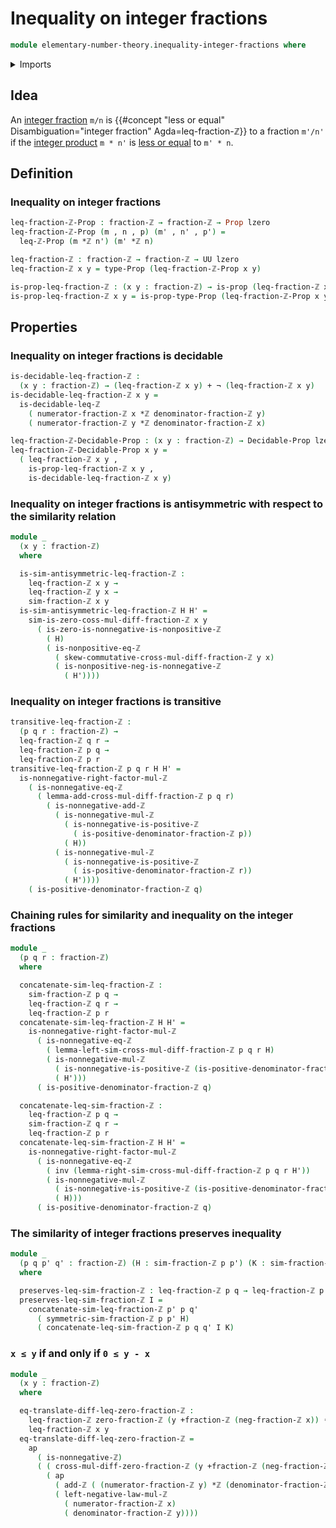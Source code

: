 # Inequality on integer fractions

```agda
module elementary-number-theory.inequality-integer-fractions where
```

<details><summary>Imports</summary>

```agda
open import elementary-number-theory.addition-integer-fractions
open import elementary-number-theory.addition-integers
open import elementary-number-theory.addition-positive-and-negative-integers
open import elementary-number-theory.cross-multiplication-difference-integer-fractions
open import elementary-number-theory.difference-integers
open import elementary-number-theory.inequality-integers
open import elementary-number-theory.integer-fractions
open import elementary-number-theory.integers
open import elementary-number-theory.multiplication-integers
open import elementary-number-theory.multiplication-positive-and-negative-integers
open import elementary-number-theory.nonnegative-integers
open import elementary-number-theory.nonpositive-integers
open import elementary-number-theory.positive-and-negative-integers
open import elementary-number-theory.positive-integers
open import elementary-number-theory.strict-inequality-integers

open import foundation.action-on-identifications-functions
open import foundation.cartesian-product-types
open import foundation.coproduct-types
open import foundation.decidable-propositions
open import foundation.dependent-pair-types
open import foundation.dependent-products-propositions
open import foundation.function-types
open import foundation.identity-types
open import foundation.negation
open import foundation.propositions
open import foundation.transport-along-identifications
open import foundation.universe-levels
```

</details>

## Idea

An [integer fraction](elementary-number-theory.integer-fractions.md) `m/n` is
{{#concept "less or equal" Disambiguation="integer fraction" Agda=leq-fraction-ℤ}}
to a fraction `m'/n'` if the
[integer product](elementary-number-theory.multiplication-integers.md) `m * n'`
is [less or equal](elementary-number-theory.inequality-integers.md) to `m' * n`.

## Definition

### Inequality on integer fractions

```agda
leq-fraction-ℤ-Prop : fraction-ℤ → fraction-ℤ → Prop lzero
leq-fraction-ℤ-Prop (m , n , p) (m' , n' , p') =
  leq-ℤ-Prop (m *ℤ n') (m' *ℤ n)

leq-fraction-ℤ : fraction-ℤ → fraction-ℤ → UU lzero
leq-fraction-ℤ x y = type-Prop (leq-fraction-ℤ-Prop x y)

is-prop-leq-fraction-ℤ : (x y : fraction-ℤ) → is-prop (leq-fraction-ℤ x y)
is-prop-leq-fraction-ℤ x y = is-prop-type-Prop (leq-fraction-ℤ-Prop x y)
```

## Properties

### Inequality on integer fractions is decidable

```agda
is-decidable-leq-fraction-ℤ :
  (x y : fraction-ℤ) → (leq-fraction-ℤ x y) + ¬ (leq-fraction-ℤ x y)
is-decidable-leq-fraction-ℤ x y =
  is-decidable-leq-ℤ
    ( numerator-fraction-ℤ x *ℤ denominator-fraction-ℤ y)
    ( numerator-fraction-ℤ y *ℤ denominator-fraction-ℤ x)

leq-fraction-ℤ-Decidable-Prop : (x y : fraction-ℤ) → Decidable-Prop lzero
leq-fraction-ℤ-Decidable-Prop x y =
  ( leq-fraction-ℤ x y ,
    is-prop-leq-fraction-ℤ x y ,
    is-decidable-leq-fraction-ℤ x y)
```

### Inequality on integer fractions is antisymmetric with respect to the similarity relation

```agda
module _
  (x y : fraction-ℤ)
  where

  is-sim-antisymmetric-leq-fraction-ℤ :
    leq-fraction-ℤ x y →
    leq-fraction-ℤ y x →
    sim-fraction-ℤ x y
  is-sim-antisymmetric-leq-fraction-ℤ H H' =
    sim-is-zero-coss-mul-diff-fraction-ℤ x y
      ( is-zero-is-nonnegative-is-nonpositive-ℤ
        ( H)
        ( is-nonpositive-eq-ℤ
          ( skew-commutative-cross-mul-diff-fraction-ℤ y x)
          ( is-nonpositive-neg-is-nonnegative-ℤ
            ( H'))))
```

### Inequality on integer fractions is transitive

```agda
transitive-leq-fraction-ℤ :
  (p q r : fraction-ℤ) →
  leq-fraction-ℤ q r →
  leq-fraction-ℤ p q →
  leq-fraction-ℤ p r
transitive-leq-fraction-ℤ p q r H H' =
  is-nonnegative-right-factor-mul-ℤ
    ( is-nonnegative-eq-ℤ
      ( lemma-add-cross-mul-diff-fraction-ℤ p q r)
        ( is-nonnegative-add-ℤ
          ( is-nonnegative-mul-ℤ
            ( is-nonnegative-is-positive-ℤ
              ( is-positive-denominator-fraction-ℤ p))
            ( H))
          ( is-nonnegative-mul-ℤ
            ( is-nonnegative-is-positive-ℤ
              ( is-positive-denominator-fraction-ℤ r))
            ( H'))))
    ( is-positive-denominator-fraction-ℤ q)
```

### Chaining rules for similarity and inequality on the integer fractions

```agda
module _
  (p q r : fraction-ℤ)
  where

  concatenate-sim-leq-fraction-ℤ :
    sim-fraction-ℤ p q →
    leq-fraction-ℤ q r →
    leq-fraction-ℤ p r
  concatenate-sim-leq-fraction-ℤ H H' =
    is-nonnegative-right-factor-mul-ℤ
      ( is-nonnegative-eq-ℤ
        ( lemma-left-sim-cross-mul-diff-fraction-ℤ p q r H)
        ( is-nonnegative-mul-ℤ
          ( is-nonnegative-is-positive-ℤ (is-positive-denominator-fraction-ℤ p))
          ( H')))
      ( is-positive-denominator-fraction-ℤ q)

  concatenate-leq-sim-fraction-ℤ :
    leq-fraction-ℤ p q →
    sim-fraction-ℤ q r →
    leq-fraction-ℤ p r
  concatenate-leq-sim-fraction-ℤ H H' =
    is-nonnegative-right-factor-mul-ℤ
      ( is-nonnegative-eq-ℤ
        ( inv (lemma-right-sim-cross-mul-diff-fraction-ℤ p q r H'))
        ( is-nonnegative-mul-ℤ
          ( is-nonnegative-is-positive-ℤ (is-positive-denominator-fraction-ℤ r))
          ( H)))
      ( is-positive-denominator-fraction-ℤ q)
```

### The similarity of integer fractions preserves inequality

```agda
module _
  (p q p' q' : fraction-ℤ) (H : sim-fraction-ℤ p p') (K : sim-fraction-ℤ q q')
  where

  preserves-leq-sim-fraction-ℤ : leq-fraction-ℤ p q → leq-fraction-ℤ p' q'
  preserves-leq-sim-fraction-ℤ I =
    concatenate-sim-leq-fraction-ℤ p' p q'
      ( symmetric-sim-fraction-ℤ p p' H)
      ( concatenate-leq-sim-fraction-ℤ p q q' I K)
```

### `x ≤ y` if and only if `0 ≤ y - x`

```agda
module _
  (x y : fraction-ℤ)
  where

  eq-translate-diff-leq-zero-fraction-ℤ :
    leq-fraction-ℤ zero-fraction-ℤ (y +fraction-ℤ (neg-fraction-ℤ x)) ＝
    leq-fraction-ℤ x y
  eq-translate-diff-leq-zero-fraction-ℤ =
    ap
      ( is-nonnegative-ℤ)
      ( ( cross-mul-diff-zero-fraction-ℤ (y +fraction-ℤ (neg-fraction-ℤ x))) ∙
        ( ap
          ( add-ℤ ( (numerator-fraction-ℤ y) *ℤ (denominator-fraction-ℤ x)))
          ( left-negative-law-mul-ℤ
            ( numerator-fraction-ℤ x)
            ( denominator-fraction-ℤ y))))
```
